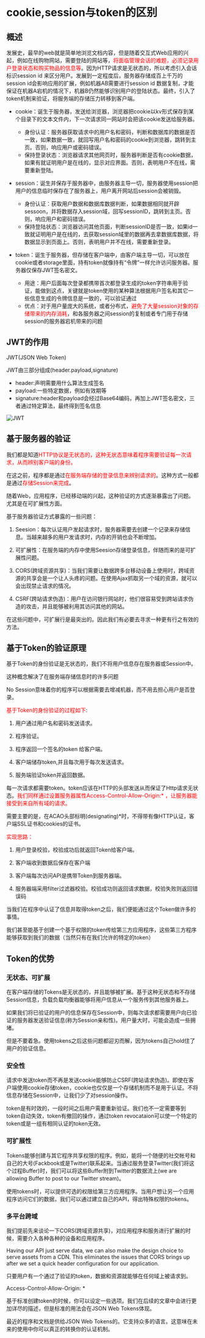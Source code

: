 # cookie,session与token的区别

## 概述

发展史，最早的web就是简单地浏览文档内容，但是随着交互式Web应用的兴起，例如在线购物网站，需要登陆的网站等，<font color='red'>将面临管理会话的难题，必须记录用户登录状态和购买物品的信息等</font>。因为HTTP请求是无状态的，所以考虑引入会话标识session id 来区分用户。发展到一定程度后，服务器存储成百上千万的session id会影响应用的扩展，例如机器AB需要进行session id 数据复制，才能保证在机器A宕机的情况下，机器B仍然能够识别用户的登陆状态。最终，引入了token机制来验证，将服务端的存储压力转移到客户端。

* cookie：诞生于服务器，发送给浏览器，浏览器把cookie以kv形式保存到某个目录下的文本文件内，下一次请求同一网站时会把该cookie发送给服务器。
  * 身份认证：服务器获取请求中的用户名和密码，判断和数据库的数据是否一致，如果数据一致，就回写用户名和密码的cookie到浏览器，跳转到主页。否则，响应用户或密码错误。
  * 保持登录状态：浏览器请求其他网页时，服务器判断是否有cookie数据，如果有就证明用户是在线的，显示对应界面。否则，表明用户不在线，需要重新登陆。

* session：诞生并保存于服务器中，由服务器主导一切，服务器使用session把用户的信息临时保存在了服务器上，用户离开网站后session会被销毁。
  * 身份认证：获取用户数据和数据库数据判断，如果数据相同就开辟sessoon，并将数据存入session域，回写sessionID，跳转到主页。否则，响应用户和密码错误。
  * 保持登陆状态：浏览器访问其他页面，判断sessionID是否一致，如果id一致就证明用户是在线的，去获取session域里的数据再去拿数据库数据，将数据显示到页面上。否则，表明用户并不在线，需要重新登录。

* token：诞生于服务器，但存储在客户端中，由客户端主导一切，可以放在cookie或者storage里面，持有token就像持有“令牌”一样允许访问服务器。服务器仅保存JWT签名密文。
  * 用途：用户后面每次登录都携带首次都登录生成的token字符串用于验证，能做到这点，关键就是token使用的某种算法根据用户签名和其它一些信息生成的令牌信息是一致的，可以验证通过
  * 优点：对于用户量庞大的系统，或者分布式，<font color='red'>避免了大量session对象的存储带来的内存消耗</font>，和各服务器之间session的复制或者专门用于存储session的服务器宕机带来的问题

## JWT的作用

JWT(JSON Web Token)

JWT由三部分组成(header.payload,signature)

* header:声明需要用什么算法生成签名
* payload:一些特定数据，例如有效期等
* signature:header和payload会经过Base64编码，再加上JWT签名密文，三者通过特定算法，最终得到签名信息

 ![JWT](/_images/interview/token/JWT.png)

## 基于服务器的验证

我们都是知道<font color='red'>HTTP协议是无状态的，这种无状态意味着程序需要验证每一次请求，从而辨别客户端的身份。</font>

在这之前，程序都是通过<font color='red'>在服务端存储的登录信息来辨别请求的</font>。这种方式一般都是通过<font color='red'>存储Session来完成</font>。

随着Web，应用程序，已经移动端的兴起，这种验证的方式逐渐暴露出了问题。尤其是在可扩展性方面。

基于服务器验证方式暴露的一些问题：

1. Seesion：每次认证用户发起请求时，服务器需要去创建一个记录来存储信息。当越来越多的用户发请求时，内存的开销也会不断增加。

2. 可扩展性：在服务端的内存中使用Seesion存储登录信息，伴随而来的是可扩展性问题。

3. CORS(跨域资源共享)：当我们需要让数据跨多台移动设备上使用时，跨域资源的共享会是一个让人头疼的问题。在使用Ajax抓取另一个域的资源，就可以会出现禁止请求的情况。

4. CSRF(跨站请求伪造)：用户在访问银行网站时，他们很容易受到跨站请求伪造的攻击，并且能够被利用其访问其他的网站。

在这些问题中，可扩展行是最突出的。因此我们有必要去寻求一种更有行之有效的方法。

## 基于Token的验证原理

基于Token的身份验证是无状态的，我们不将用户信息存在服务器或Session中。

这种概念解决了在服务端存储信息时的许多问题

No Session意味着你的程序可以根据需要去增减机器，而不用去担心用户是否登录。

<font color='red'>基于Token的身份验证的过程如下</font>:

1. 用户通过用户名和密码发送请求。

2. 程序验证。

3. 程序返回一个签名的token 给客户端。

4. 客户端储存token,并且每次用于每次发送请求。

5. 服务端验证token并返回数据。

每一次请求都需要token。token应该在HTTP的头部发送从而保证了Http请求无状态。<font color='red'>我们同样通过设置服务器属性Access-Control-Allow-Origin:* ，让服务器能接受到来自所有域的请求。</font>

需要主要的是，在ACAO头部标明(designating)*时，不得带有像HTTP认证，客户端SSL证书和cookies的证书。

<font color='red'>实现思路：</font>

1. 用户登录校验，校验成功后就返回Token给客户端。

2. 客户端收到数据后保存在客户端

3. 客户端每次访问API是携带Token到服务器端。

4. 服务器端采用filter过滤器校验。校验成功则返回请求数据，校验失败则返回错误码

当我们在程序中认证了信息并取得token之后，我们便能通过这个Token做许多的事情。

我们甚至能基于创建一个基于权限的token传给第三方应用程序，这些第三方程序能够获取到我们的数据（当然只有在我们允许的特定的token）

## Token的优势
### 无状态、可扩展

在客户端存储的Tokens是无状态的，并且能够被扩展。基于这种无状态和不存储Session信息，负载负载均衡器能够将用户信息从一个服务传到其他服务器上。

如果我们将已验证的用户的信息保存在Session中，则每次请求都需要用户向已验证的服务器发送验证信息(称为Session亲和性)。用户量大时，可能会造成一些拥堵。

但是不要着急。使用tokens之后这些问题都迎刃而解，因为tokens自己hold住了用户的验证信息。

### 安全性

请求中发送token而不再是发送cookie能够防止CSRF(跨站请求伪造)。即使在客户端使用cookie存储token，cookie也仅仅是一个存储机制而不是用于认证。不将信息存储在Session中，让我们少了对session操作。

token是有时效的，一段时间之后用户需要重新验证。我们也不一定需要等到token自动失效，token有撤回的操作，通过token revocataion可以使一个特定的token或是一组有相同认证的token无效。

### 可扩展性

Tokens能够创建与其它程序共享权限的程序。例如，能将一个随便的社交帐号和自己的大号(Fackbook或是Twitter)联系起来。当通过服务登录Twitter(我们将这个过程Buffer)时，我们可以将这些Buffer附到Twitter的数据流上(we are allowing Buffer to post to our Twitter stream)。

使用tokens时，可以提供可选的权限给第三方应用程序。当用户想让另一个应用程序访问它们的数据，我们可以通过建立自己的API，得出特殊权限的tokens。

### 多平台跨域

我们提前先来谈论一下CORS(跨域资源共享)，对应用程序和服务进行扩展的时候，需要介入各种各种的设备和应用程序。

Having our API just serve data, we can also make the design choice to serve assets from a CDN. This eliminates the issues that CORS brings up after we set a quick header configuration for our application.

只要用户有一个通过了验证的token，数据和资源就能够在任何域上被请求到。

Access-Control-Allow-Origin: *      

基于标准创建token的时候，你可以设定一些选项。我们在后续的文章中会进行更加详尽的描述，但是标准的用法会在JSON Web Tokens体现。

最近的程序和文档是供给JSON Web Tokens的。它支持众多的语言。这意味在未来的使用中你可以真正的转换你的认证机制。

